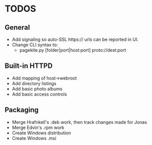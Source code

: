 # TODOS #

## General ##

   * Add signaling so auto-SSL https:// urls can be reported in UI.
   * Change CLI syntax to:
      * pagekite.py [folder|port|host:port] proto://dest:port 


## Built-in HTTPD ##

   * Add mapping of host->webroot
   * Add directory listings
   * Add basic photo albums
   * Add basic access controls


## Packaging ##

   * Merge Hrafnkell's .deb work, then track changes made for Jonas
   * Merge Edvin's .rpm work
   * Create Windows distribution
   * Create Windows .msi

